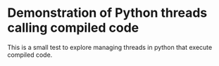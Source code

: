 # Demonstration of Python threads calling compiled code

This is a small test to explore managing threads in python that execute compiled code.
